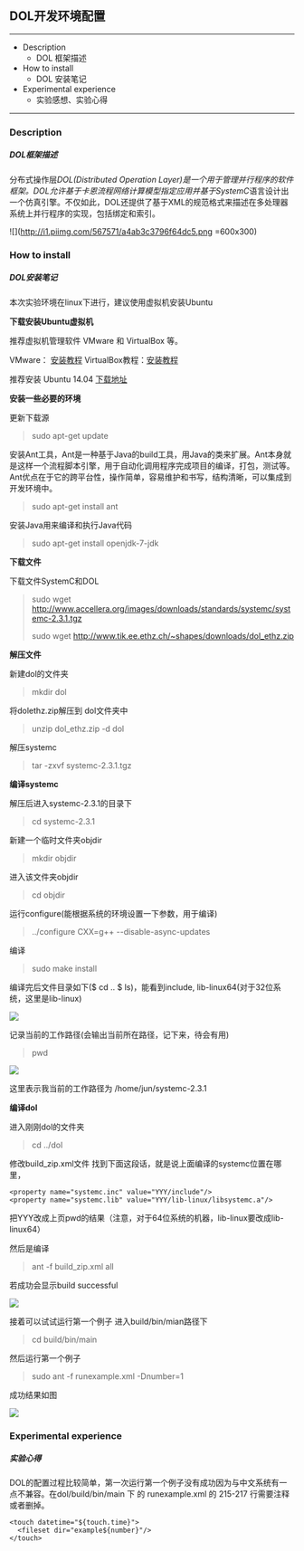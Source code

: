 ## DOL开发环境配置
***
* Description
	* DOL 框架描述
* How to install 
	* DOL 安装笔记
* Experimental experience
	* 实验感想、实验心得

***
### Description
##### DOL框架描述
分布式操作层*DOL(Distributed Operation Layer)*是一个用于管理并行程序的软件框架。DOL允许基于卡恩流程网络计算模型指定应用并基于*SystemC*语言设计出一个仿真引擎。不仅如此，DOL还提供了基于XML的规范格式来描述在多处理器系统上并行程序的实现，包括绑定和索引。

![](http://i1.piimg.com/567571/a4ab3c3796f64dc5.png =600x300)
### How to install
##### DOL安装笔记
本次实验环境在linux下进行，建议使用虚拟机安装Ubuntu

**下载安装Ubuntu虚拟机**

推荐虚拟机管理软件 VMware 和 VirtualBox 等。

VMware： [安装教程](http://jingyan.baidu.com/article/0320e2c1ef9f6c1b87507bf6.html/) VirtualBox教程：[安装教程](http://example.net/)

推荐安装 Ubuntu 14.04 [下载地址](http://www.ubuntu.com/download/desktop/)

**安装一些必要的环境**

更新下载源
>sudo apt-get update

安装Ant工具，Ant是一种基于Java的build工具，用Java的类来扩展。Ant本身就是这样一个流程脚本引擎，用于自动化调用程序完成项目的编译，打包，测试等。Ant优点在于它的跨平台性，操作简单，容易维护和书写，结构清晰，可以集成到开发环境中。

>sudo apt-get install ant

安装Java用来编译和执行Java代码
>sudo apt-get install openjdk-7-jdk

**下载文件**

下载文件SystemC和DOL
>	sudo wget http://www.accellera.org/images/downloads/standards/systemc/systemc-2.3.1.tgz
>	
>	sudo wget http://www.tik.ee.ethz.ch/~shapes/downloads/dol_ethz.zip

**解压文件**

新建dol的文件夹
>mkdir dol

将dolethz.zip解压到 dol文件夹中

>unzip dol_ethz.zip -d dol

解压systemc
>tar -zxvf systemc-2.3.1.tgz

**编译systemc**

解压后进入systemc-2.3.1的目录下
>	cd systemc-2.3.1

新建一个临时文件夹objdir
>	mkdir objdir

进入该文件夹objdir
>	cd objdir

运行configure(能根据系统的环境设置一下参数，用于编译)
>	../configure CXX=g++ --disable-async-updates

编译
>	sudo make install

编译完后文件目录如下($ cd ..        $ ls)，能看到include, lib-linux64(对于32位系统，这里是lib-linux)

![](http://p1.bqimg.com/567571/9f53644ccbffd8a2.png)

记录当前的工作路径(会输出当前所在路径，记下来，待会有用)
>	pwd

![](http://p1.bqimg.com/567571/9c4564d7c3734478.png)

这里表示我当前的工作路径为 /home/jun/systemc-2.3.1

**编译dol**

进入刚刚dol的文件夹
>	cd ../dol

修改build_zip.xml文件
找到下面这段话，就是说上面编译的systemc位置在哪里，

	<property name="systemc.inc" value="YYY/include"/>	
	<property name="systemc.lib" value="YYY/lib-linux/libsystemc.a"/>
	
把YYY改成上页pwd的结果（注意，对于64位系统的机器，lib-linux要改成lib-linux64）

然后是编译
>	ant -f build_zip.xml all

若成功会显示build successful

![](http://p1.bpimg.com/567571/bf08811d11edcd90.png)

接着可以试试运行第一个例子
进入build/bin/mian路径下
>	cd build/bin/main

然后运行第一个例子
>	sudo ant -f runexample.xml -Dnumber=1

成功结果如图

![](http://p1.bpimg.com/567571/23a9b2a8d58ba660.png)

### Experimental experience
##### 实验心得
DOL的配置过程比较简单，第一次运行第一个例子没有成功因为与中文系统有一点不兼容。在dol/build/bin/main 下 的 runexample.xml 的 215-217 行需要注释或者删掉。
    
    <touch datetime="${touch.time}">
      <fileset dir="example${number}"/>
    </touch>
